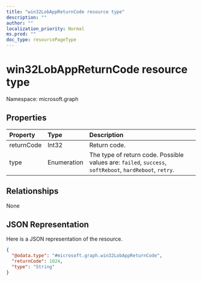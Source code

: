 ```yaml
---
title: "win32LobAppReturnCode resource type"
description: ""
author: ""
localization_priority: Normal
ms.prod: ""
doc_type: resourcePageType
---
```


# win32LobAppReturnCode resource type


Namespace: microsoft.graph



## Properties
|Property|Type|Description|
|:---|:---|:---|
|returnCode|Int32|Return code.|
|type|Enumeration|The type of return code. Possible values are: `failed`, `success`, `softReboot`, `hardReboot`, `retry`.|

## Relationships
None

## JSON Representation
Here is a JSON representation of the resource.
<!-- {
  "blockType": "resource",
  "@odata.type": "microsoft.graph.win32LobAppReturnCode"
}
-->
``` json
{
  "@odata.type": "#microsoft.graph.win32LobAppReturnCode",
  "returnCode": 1024,
  "type": "String"
}
```

